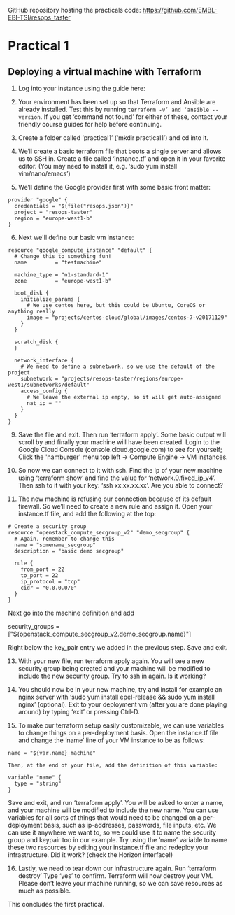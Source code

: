 GitHub repository hosting the practicals code: https://github.com/EMBL-EBI-TSI/resops_taster

# Practical 1
## Deploying a virtual machine with Terraform

1. Log into your instance using the guide here: 

2. Your environment has been set up so that Terraform and Ansible are already installed. Test this by running `terraform -v’ and ‘ansible --version`. If you get ‘command not found’ for either of these, contact your friendly course guides for help before continuing.

3. Create a folder called ‘practical1’ (‘mkdir practical1’) and cd into it.

4. We’ll create a basic terraform file that boots a single server and allows us to SSH in. Create a file called ‘instance.tf’ and open it in your favorite editor. (You may need to install it, e.g. ‘sudo yum install vim/nano/emacs’)

5. We’ll define the Google provider first with some basic front matter:

```
provider "google" {
  credentials = "${file("resops.json")}"
  project = "resops-taster"
  region = "europe-west1-b"
}

```
6. Next we'll define our basic vm instance:
```
resource "google_compute_instance" "default" {
  # Change this to something fun!
  name         = "testmachine"
  
  machine_type = "n1-standard-1"
  zone         = "europe-west1-b"

  boot_disk {
    initialize_params {
      # We use centos here, but this could be Ubuntu, CoreOS or anything really
      image = "projects/centos-cloud/global/images/centos-7-v20171129"
    }
  }

  scratch_disk {
  }

  network_interface {
    # We need to define a subnetwork, so we use the default of the project
    subnetwork = "projects/resops-taster/regions/europe-west1/subnetworks/default"
    access_config {
      # We leave the external ip empty, so it will get auto-assigned
      nat_ip = ""
    }
  }  
}
```

9. Save the file and exit. Then run ‘terraform apply’. Some basic output will scroll by and finally your machine will have been created. Login to the Google Cloud Console (console.cloud.google.com) to see for yourself; Click the 'hamburger' menu top left -> Compute Engine -> VM instances.

11. So now we can connect to it with ssh. Find the ip of your new machine using ‘terraform show’ and find the value for ‘network.0.fixed_ip_v4’. Then ssh to it with your key: ‘ssh xx.xx.xx.xx’. Are you able to connect?

12. The new machine is refusing our connection because of its default firewall. So we’ll need to create a new rule and assign it. Open your instance.tf file, and add the following at the top: 

```
# Create a security group
resource "openstack_compute_secgroup_v2" "demo_secgroup" {
  # Again, remember to change this
  name = "somename_secgroup"
  description = "basic demo secgroup"

  rule {
    from_port = 22
    to_port = 22
    ip_protocol = "tcp"
    cidr = "0.0.0.0/0"
  }
}
```

Next go into the machine definition and add 

security_groups = ["${openstack_compute_secgroup_v2.demo_secgroup.name}"]

Right below the key_pair entry we added in the previous step. Save and exit.

13. With your new file, run terraform apply again. You will see a new security group being created and your machine will be modified to include the new security group. Try to ssh in again. Is it working?

14. You should now be in your new machine, try and install for example an nginx server with ‘sudo yum install epel-release && sudo yum install nginx’ (optional). Exit to your deployment vm (after you are done playing around) by typing ‘exit’ or pressing Ctrl-D.

15. To make our terraform setup easily customizable, we can use variables to change things on a per-deployment basis. Open the instance.tf file and change the ‘name’ line of your VM instance to be as follows: 

```
name = "${var.name}_machine"

Then, at the end of your file, add the definition of this variable:

variable "name" {
  type = "string"
}
```

Save and exit, and run ‘terraform apply’. You will be asked to enter a name, and your machine will be modified to include the new name. You can use variables for all sorts of things that would need to be changed on a per-deployment basis, such as ip-addresses, passwords, file inputs, etc. We can use it anywhere we want to, so we could use it to name the security group and keypair too in our example. Try using the ‘name’ variable to name these two resources by editing your instance.tf file and redeploy your infrastructure. Did it work? (check the Horizon interface!)

16. Lastly, we need to tear down our infrastructure again. Run ‘terraform destroy’
Type ‘yes’ to confirm. Terraform will now destroy your VM. Please don’t leave your machine running, so we can save resources as much as possible.

This concludes the first practical.
